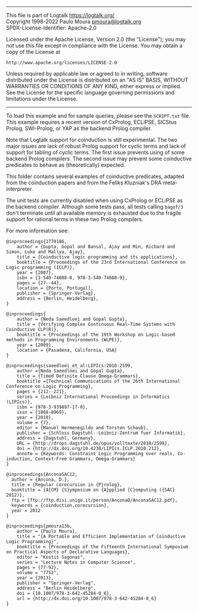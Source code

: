 ________________________________________________________________________

This file is part of Logtalk <https://logtalk.org/>  
Copyright 1998-2022 Paulo Moura <pmoura@logtalk.org>  
SPDX-License-Identifier: Apache-2.0

Licensed under the Apache License, Version 2.0 (the "License");
you may not use this file except in compliance with the License.
You may obtain a copy of the License at

    http://www.apache.org/licenses/LICENSE-2.0

Unless required by applicable law or agreed to in writing, software
distributed under the License is distributed on an "AS IS" BASIS,
WITHOUT WARRANTIES OR CONDITIONS OF ANY KIND, either express or implied.
See the License for the specific language governing permissions and
limitations under the License.
________________________________________________________________________


To load this example and for sample queries, please see the `SCRIPT.txt` file.
This example requires a recent version of CxProlog, ECLiPSE, SICStus Prolog,
SWI-Prolog, or YAP as the backend Prolog compiler.

Note that Logtalk support for coinduction is still experimental. The two major
issues are lack of robust Prolog support for cyclic terms and lack of support
for tabling of cyclic terms. The first issue prevents using of some backend
Prolog compilers. The second issue may prevent some coinductive predicates to
behave as (theoretically) expected.

This folder contains several examples of coinductive predicates, adapted from
the coinduction papers and from the Feliks Kluzniak's DRA meta-interpreter.

The unit tests are currently disabled when using CxProlog or ECLiPSE as the
backend compiler. Although some tests pass, all tests calling `bagof/3` don't
terminate until all available memory is exhausted due to the fragile support
for rational terms in these two Prolog compilers.

For more information see:

	@inproceedings{1778186,
		author = {Gupta, Gopal and Bansal, Ajay and Min, Richard and Simon, Luke and Mallya, Ajay},
		title = {Coinductive logic programming and its applications},
		booktitle = {Proceedings of the 23rd International Conference on Logic programming (ICLP)},
		year = {2007},
		isbn = {3-540-74608-0, 978-3-540-74608-9},
		pages = {27--44},
		location = {Porto, Portugal},
		publisher = {Springer-Verlag},
		address = {Berlin, Heidelberg},
	}

	@inproceedings{
		author = {Neda Saeedloei and Gopal Gupta},
		title = {Verifying Complex Continuous Real-Time Systems with Coinductive CLP(R)},
		booktitle = {Proceedings of the 19th Workshop on Logic-based methods in Programming Environments (WLPE)},
		year = {2009},
		location = {Pasadena, California, USA}
	}

	@inproceedings{saeedloei_et_al:LIPIcs:2010:2599,
		author ={Neda Saeedloei and Gopal Gupta},
		title = {Timed Definite Clause Omega-Grammars},
		booktitle ={Technical Communications of the 26th International Conference on Logic Programming},
		pages = {212--221},
		series = {Leibniz International Proceedings in Informatics (LIPIcs)},
		isbn = {978-3-939897-17-0},
		issn = {1868-8969},
		year = {2010},
		volume = {7},
		editor = {Manuel Hermenegildo and Torsten Schaub},
		publisher = {Schloss Dagstuhl--Leibniz-Zentrum fuer Informatik},
		address = {Dagstuhl, Germany},
		URL = {http://drops.dagstuhl.de/opus/volltexte/2010/2599},
		doi = {http://dx.doi.org/10.4230/LIPIcs.ICLP.2010.212},
		annote = {Keywords: Constraint Logic Programming over reals, Co-induction, Context-Free Grammars, Omega-Grammars}
	}

	@inproceedings{AnconaSAC12,
	  author = {Ancona, D.},
	  title = {Regular corecursion in {P}rolog},
	  booktitle = {A{CM} {S}ymposium on {A}pplied {C}omputing ({SAC} 2012)},
	  ftp = {ftp://ftp.disi.unige.it/person/AnconaD/AnconaSAC12.pdf},
	  keywords = {coinduction,corecursion},
	  year = 2012
	}

	@inproceedings{pmoura13b,
		author = {Paulo Moura},
		title = "{A Portable and Efficient Implementation of Coinductive Logic Programming}",
		booktitle = {Proceedings of the Fifteenth International Symposium on Practical Aspects of Declarative Languages},
		editor = "Kostis Sagonas",
		series = "Lecture Notes in Computer Science",
		pages = {77-92},
		volume = "7752",
		year = {2013},
		publisher = "Springer-Verlag",
		address = "Berlin Heidelberg",
		doi = {10.1007/978-3-642-45284-0_6},
		url = {http://dx.doi.org/10.1007/978-3-642-45284-0_6}
	}
